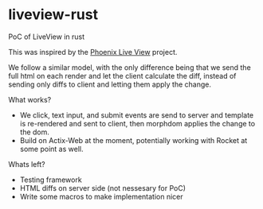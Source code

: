# liveview-rust
PoC of LiveView in rust

This was inspired by the [Phoenix Live View](https://github.com/phoenixframework/phoenix_live_view) project.

We follow a similar model, with the only difference being that we send the full html on each render 
and let the client calculate the diff, instead of sending only diffs to client and letting them apply the change.

What works?
  - We click, text input, and submit events are send to server and template is re-rendered and sent to client, then morphdom
  applies the change to the dom.
  - Build on Actix-Web at the moment, potentially working with Rocket at some point as well.
  
Whats left?
  - Testing framework
  - HTML diffs on server side (not nessesary for PoC)
  - Write some macros to make implementation nicer
